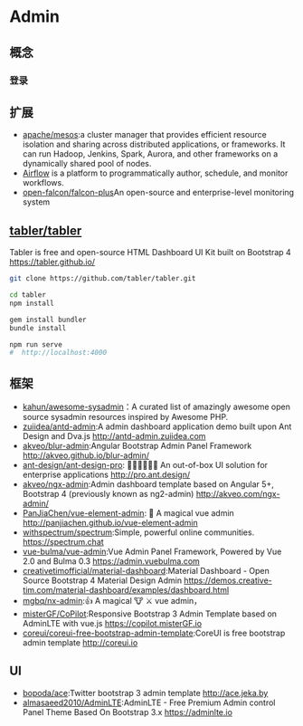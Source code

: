 # Admin

## 概念

### 登录


## 扩展

* [apache/mesos](https://github.com/apache/mesos):a cluster manager that provides efficient resource isolation and sharing across distributed applications, or frameworks. It can run Hadoop, Jenkins, Spark, Aurora, and other frameworks on a dynamically shared pool of nodes.
* [Airflow](https://github.com/apache/incubator-airflow) is a platform to programmatically author, schedule, and monitor workflows.
* [open-falcon/falcon-plus](https://github.com/open-falcon/falcon-plus)An open-source and enterprise-level monitoring system

## [tabler/tabler](https://github.com/tabler/tabler)

Tabler is free and open-source HTML Dashboard UI Kit built on Bootstrap 4 https://tabler.github.io/

```sh
git clone https://github.com/tabler/tabler.git

cd tabler
npm install

gem install bundler
bundle install

npm run serve
#  http://localhost:4000
```

## 框架

* [kahun/awesome-sysadmin](https://github.com/kahun/awesome-sysadmin)：A curated list of amazingly awesome open source sysadmin resources inspired by Awesome PHP.
* [zuiidea/antd-admin](https://github.com/zuiidea/antd-admin):A admin dashboard application demo built upon Ant Design and Dva.js http://antd-admin.zuiidea.com
* [akveo/blur-admin](https://github.com/akveo/blur-admin):Angular Bootstrap Admin Panel Framework http://akveo.github.io/blur-admin/
* [ant-design/ant-design-pro](https://github.com/ant-design/ant-design-pro): 👨🏻‍💻👩🏻‍💻 An out-of-box UI solution for enterprise applications http://pro.ant.design/
* [akveo/ngx-admin](https://github.com/akveo/ngx-admin):Admin dashboard template based on Angular 5+, Bootstrap 4 (previously known as ng2-admin) http://akveo.com/ngx-admin/
* [PanJiaChen/vue-element-admin](https://github.com/PanJiaChen/vue-element-admin): 🎉 A magical vue admin http://panjiachen.github.io/vue-element-admin
* [withspectrum/spectrum](https://github.com/withspectrum/spectrum):Simple, powerful online communities. https://spectrum.chat
* [vue-bulma/vue-admin](https://github.com/vue-bulma/vue-admin):Vue Admin Panel Framework, Powered by Vue 2.0 and Bulma 0.3 https://admin.vuebulma.com
* [creativetimofficial/material-dashboard](https://github.com/creativetimofficial/material-dashboard):Material Dashboard - Open Source Bootstrap 4 Material Design Admin https://demos.creative-tim.com/material-dashboard/examples/dashboard.html
* [mgbq/nx-admin](https://github.com/mgbq/nx-admin):👍 A magical 🐮 ⚔ vue admin，
* [misterGF/CoPilot](https://github.com/misterGF/CoPilot):Responsive Bootstrap 3 Admin Template based on AdminLTE with vue.js https://copilot.misterGF.io
* [coreui/coreui-free-bootstrap-admin-template](https://github.com/coreui/coreui-free-bootstrap-admin-template):CoreUI is free bootstrap admin template http://coreui.io

## UI

* [bopoda/ace](https://github.com/bopoda/ace):Twitter bootstrap 3 admin template http://ace.jeka.by
* [almasaeed2010/AdminLTE](https://github.com/almasaeed2010/AdminLTE):AdminLTE - Free Premium Admin control Panel Theme Based On Bootstrap 3.x https://adminlte.io
